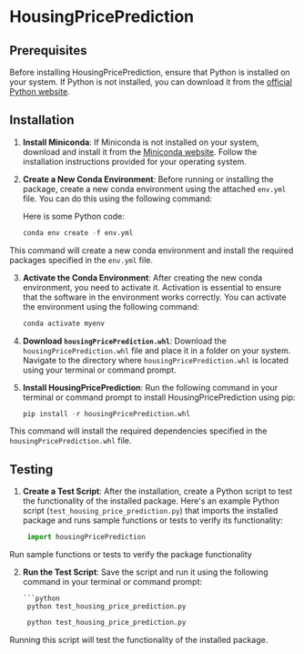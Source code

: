 # HousingPricePrediction

## Prerequisites
Before installing HousingPricePrediction, ensure that Python is installed on your system. If Python is not installed, you can download it from the [official Python website](https://www.python.org/downloads).

## Installation

1. **Install Miniconda**: If Miniconda is not installed on your system, download and install it from the [Miniconda website](https://docs.conda.io/en/latest/miniconda.html). Follow the installation instructions provided for your operating system.

2. **Create a New Conda Environment**: Before running or installing the package, create a new conda environment using the attached `env.yml` file. You can do this using the following command:

   Here is some Python code:

    ```python
    conda env create -f env.yml

This command will create a new conda environment and install the required packages specified in the `env.yml` file.

3. **Activate the Conda Environment**: After creating the new conda environment, you need to activate it. Activation is essential to ensure that the software in the environment works correctly. You can activate the environment using the following command:
    ```python
    conda activate myenv

3. **Download `housingPricePrediction.whl`**: Download the `housingPricePrediction.whl` file and place it in a folder on your system. Navigate to the directory where `housingPricePrediction.whl` is located using your terminal or command prompt.

4. **Install HousingPricePrediction**: Run the following command in your terminal or command prompt to install HousingPricePrediction using pip:

    ```python
    pip install -r housingPricePrediction.whl


This command will install the required dependencies specified in the `housingPricePrediction.whl` file.

## Testing

1. **Create a Test Script**: After the installation, create a Python script to test the functionality of the installed package. Here's an example Python script (`test_housing_price_prediction.py`) that imports the installed package and runs sample functions or tests to verify its functionality:


      ```python
       import housingPricePrediction

Run sample functions or tests to verify the package functionality


2. **Run the Test Script**: Save the script and run it using the following command in your terminal or command prompt:


       ```python
        python test_housing_price_prediction.py
      ```python
       python test_housing_price_prediction.py


Running this script will test the functionality of the installed package.

